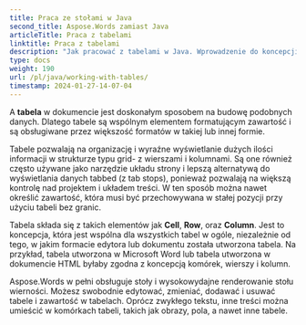 ```yaml
---
title: Praca ze stołami w Java
second_title: Aspose.Words zamiast Java
articleTitle: Praca z tabelami
linktitle: Praca z tabelami
description: "Jak pracować z tabelami w Java. Wprowadzenie do koncepcji węzła tabeli w Aspose.Words zamiast Java."
type: docs
weight: 190
url: /pl/java/working-with-tables/
timestamp: 2024-01-27-14-07-04
---
```


A **tabela** w dokumencie jest doskonałym sposobem na budowę podobnych danych. Dlatego tabele są wspólnym elementem formatującym zawartość i są obsługiwane przez większość formatów w takiej lub innej formie.

Tabele pozwalają na organizację i wyraźne wyświetlanie dużych ilości informacji w strukturze typu grid- z wierszami i kolumnami. Są one również często używane jako narzędzie układu strony i lepszą alternatywą do wyświetlania danych tabbed (z tab stops), ponieważ pozwalają na większą kontrolę nad projektem i układem treści. W ten sposób można nawet określić zawartość, która musi być przechowywana w stałej pozycji przy użyciu tabeli bez granic.

Tabela składa się z takich elementów jak **Cell**, **Row**, oraz **Column**. Jest to koncepcja, która jest wspólna dla wszystkich tabel w ogóle, niezależnie od tego, w jakim formacie edytora lub dokumentu została utworzona tabela. Na przykład, tabela utworzona w Microsoft Word lub tabela utworzona w dokumencie HTML byłaby zgodna z koncepcją komórek, wierszy i kolumn.

Aspose.Words w pełni obsługuje stoły i wysokowydajne renderowanie stołu wierności. Możesz swobodnie edytować, zmieniać, dodawać i usuwać tabele i zawartość w tabelach. Oprócz zwykłego tekstu, inne treści można umieścić w komórkach tabeli, takich jak obrazy, pola, a nawet inne tabele.
